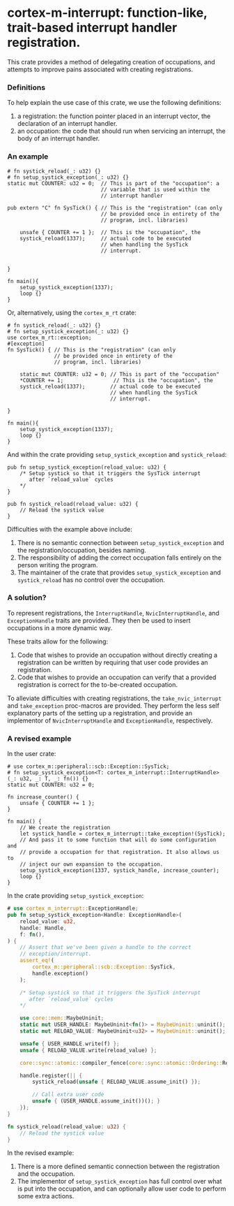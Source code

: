 # cortex-m-interrupt: function-like, trait-based interrupt handler registration.

This crate provides a method of delegating creation of occupations, and attempts to improve pains associated with creating registrations.

### Definitions

To help explain the use case of this crate, we use the following definitions:
1. a registration: the function pointer placed in an interrupt vector, the declaration of an interrupt handler.
2. an occupation: the code that should run when servicing an interrupt, the body of an interrupt handler.


### An example
```rust,no_run
# fn systick_reload(_: u32) {}
# fn setup_systick_exception(_: u32) {}
static mut COUNTER: u32 = 0;  // This is part of the "occupation": a
                              // variable that is used within the
                              // interrupt handler

pub extern "C" fn SysTick() { // This is the "registration" (can only
                              // be provided once in entirety of the
                              // program, incl. libraries)

    unsafe { COUNTER += 1 };  // This is the "occupation", the
    systick_reload(1337);     // actual code to be executed
                              // when handling the SysTick
                              // interrupt.


}

fn main(){
    setup_systick_exception(1337);
    loop {}
}
```
Or, alternatively, using the `cortex_m_rt` crate:
```rust,no_run
# fn systick_reload(_: u32) {}
# fn setup_systick_exception(_: u32) {}
use cortex_m_rt::exception;
#[exception]
fn SysTick() { // This is the "registration" (can only
               // be provided once in entirety of the
               // program, incl. libraries)

    static mut COUNTER: u32 = 0; // This is part of the "occupation"
    *COUNTER += 1;                // This is the "occupation", the
    systick_reload(1337);        // actual code to be executed
                                 // when handling the SysTick
                                 // interrupt.

}

fn main(){
    setup_systick_exception(1337);
    loop {}
}
```

And within the crate providing `setup_systick_exception` and `systick_reload`:
```rust,no_run
pub fn setup_systick_exception(reload_value: u32) {
    /* Setup systick so that it triggers the SysTick interrupt
       after `reload_value` cycles
    */ 
}

pub fn systick_reload(reload_value: u32) {
    // Reload the systick value
}
```

Difficulties with the example above include:
1. There is no semantic connection between `setup_systick_exception` and the registration/occupation, besides naming.
2. The responsibility of adding the correct occupation falls entirely on the person writing the program.
3. The maintainer of the crate that provides `setup_systick_exception` and `systick_reload` has no control over the occupation.

### A solution?

To represent registrations, the `InterruptHandle`, `NvicInterruptHandle`, and `ExceptionHandle` traits are provided. They then be used to insert occupations in a more dynamic way.

These traits allow for the following:
1. Code that wishes to provide an occupation without directly creating a registration can be written by requiring that user code provides an registration.
2. Code that wishes to provide an occupation can verify that a provided registration is correct for the to-be-created occupation.

To alleviate difficulties with creating registrations, the `take_nvic_interrupt` and `take_exception` proc-macros are provided. They perform the less self explanatory parts of the setting up a registration, and provide an implementor of `NvicInterruptHandle` and `ExceptionHandle`, respectively.

### A revised example
In the user crate:
```rust,no_run
# use cortex_m::peripheral::scb::Exception::SysTick;
# fn setup_systick_exception<T: cortex_m_interrupt::InterruptHandle>(_: u32, _: T, _: fn()) {}
static mut COUNTER: u32 = 0; 

fn increase_counter() {
    unsafe { COUNTER += 1 };
}

fn main() {
    // We create the registration
    let systick_handle = cortex_m_interrupt::take_exception!(SysTick);
    // And pass it to some function that will do some configuration and
    // provide a occupation for that registration. It also allows us to
    // inject our own expansion to the occupation.
    setup_systick_exception(1337, systick_handle, increase_counter);
    loop {}
}
```

In the crate providing `setup_systick_exception`:
```rust
# use cortex_m_interrupt::ExceptionHandle;
pub fn setup_systick_exception<Handle: ExceptionHandle>(
    reload_value: u32,
    handle: Handle,
    f: fn(),
) {
    // Assert that we've been given a handle to the correct
    // exception/interrupt.
    assert_eq!(
        cortex_m::peripheral::scb::Exception::SysTick,
        handle.exception()
    );

    /* Setup systick so that it triggers the SysTick interrupt
       after `reload_value` cycles
    */ 

    use core::mem::MaybeUninit;
    static mut USER_HANDLE: MaybeUninit<fn()> = MaybeUninit::uninit();
    static mut RELOAD_VALUE: MaybeUninit<u32> = MaybeUninit::uninit();

    unsafe { USER_HANDLE.write(f) };
    unsafe { RELOAD_VALUE.write(reload_value) };

    core::sync::atomic::compiler_fence(core::sync::atomic::Ordering::Release);

    handle.register(|| {
        systick_reload(unsafe { RELOAD_VALUE.assume_init() });

        // Call extra user code
        unsafe { (USER_HANDLE.assume_init())(); }
    });
}

fn systick_reload(reload_value: u32) {
    // Reload the systick value
}

```

In the revised example:
1. There is a more defined semantic connection between the registration and the occupation.
2. The implementor of `setup_systick_exception` has full control over what is put into the occupation, and can optionally allow user code to perform some extra actions.